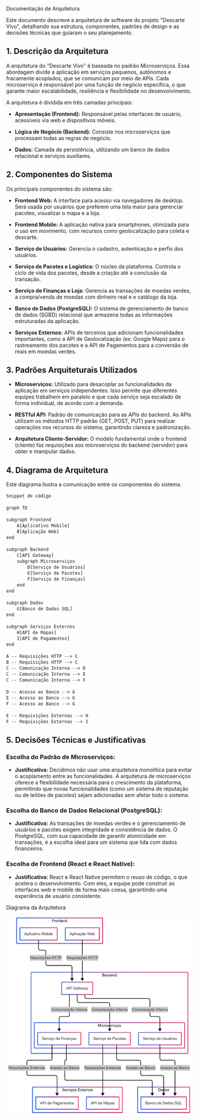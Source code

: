 Documentação de Arquitetura

Este documento descreve a arquitetura de software do projeto "Descarte Vivo", detalhando sua estrutura, componentes, padrões de design e as decisões técnicas que guiaram o seu planejamento.

## 1. Descrição da Arquitetura

A arquitetura do "Descarte Vivo" é baseada no padrão Microserviços. Essa abordagem divide a aplicação em serviços pequenos, autônomos e fracamente acoplados, que se comunicam por meio de APIs. Cada microserviço é responsável por uma função de negócio específica, o que garante maior escalabilidade, resiliência e flexibilidade no desenvolvimento.

A arquitetura é dividida em três camadas principais:

- **Apresentação (Frontend):** Responsável pelas interfaces de usuário, acessíveis via web e dispositivos móveis.

- **Lógica de Negócio (Backend):** Consiste nos microserviços que processam todas as regras de negócio.

- **Dados:** Camada de persistência, utilizando um banco de dados relacional e serviços auxiliares.

## 2. Componentes do Sistema

Os principais componentes do sistema são:

- **Frontend Web:** A interface para acesso via navegadores de desktop. Será usada por usuários que preferem uma tela maior para gerenciar pacotes, visualizar o mapa e a loja.

- **Frontend Mobile:** A aplicação nativa para smartphones, otimizada para o uso em movimento, com recursos como geolocalização para coleta e descarte.

- **Serviço de Usuários:** Gerencia o cadastro, autenticação e perfis dos usuários.

- **Serviço de Pacotes e Logística:** O núcleo da plataforma. Controla o ciclo de vida dos pacotes, desde a criação até a conclusão da transação.

- **Serviço de Finanças e Loja:** Gerencia as transações de moedas verdes, a compra/venda de moedas com dinheiro real e o catálogo da loja.

- **Banco de Dados (PostgreSQL):** O sistema de gerenciamento de banco de dados (SGBD) relacional que armazena todas as informações estruturadas da aplicação.

- **Serviços Externos:** APIs de terceiros que adicionam funcionalidades importantes, como a API de Geolocalização (ex: Google Maps) para o rastreamento dos pacotes e a API de Pagamentos para a conversão de reais em moedas verdes.

## 3. Padrões Arquiteturais Utilizados

- **Microserviços:** Utilizado para desacoplar as funcionalidades da aplicação em serviços independentes. Isso permite que diferentes equipes trabalhem em paralelo e que cada serviço seja escalado de forma individual, de acordo com a demanda.

- **RESTful API:** Padrão de comunicação para as APIs do backend. As APIs utilizam os métodos HTTP padrão (GET, POST, PUT) para realizar operações nos recursos do sistema, garantindo clareza e padronização.

- **Arquitetura Cliente-Servidor:** O modelo fundamental onde o frontend (cliente) faz requisições aos microserviços do backend (servidor) para obter e manipular dados.

## 4. Diagrama de Arquitetura

Este diagrama ilustra a comunicação entre os componentes do sistema.


    Snippet de código

    graph TD

    subgraph Frontend
        A[Aplicativo Mobile]
        B[Aplicação Web]
    end

    subgraph Backend
        C[API Gateway]
        subgraph Microserviços
            D[Serviço de Usuários]
            E[Serviço de Pacotes]
            F[Serviço de Finanças]
        end
    end

    subgraph Dados
        G[Banco de Dados SQL]
    end

    subgraph Serviços Externos
        H[API de Mapas]
        I[API de Pagamentos]
    end

    A -- Requisições HTTP --> C
    B -- Requisições HTTP --> C
    C -- Comunicação Interna --> D
    C -- Comunicação Interna --> E
    C -- Comunicação Interna --> F

    D -- Acesso ao Banco --> G
    E -- Acesso ao Banco --> G
    F -- Acesso ao Banco --> G
    
    E -- Requisições Externas --> H
    F -- Requisições Externas --> I

## 5. Decisões Técnicas e Justificativas

### Escolha do Padrão de Microserviços:

- **Justificativa:** Decidimos não usar uma arquitetura monolítica para evitar o acoplamento entre as funcionalidades. A arquitetura de microserviços oferece a flexibilidade necessária para o crescimento da plataforma, permitindo que novas funcionalidades (como um sistema de reputação ou de leilões de pacotes) sejam adicionadas sem afetar todo o sistema.

### Escolha do Banco de Dados Relacional (PostgreSQL):

- **Justificativa:** As transações de moedas verdes e o gerenciamento de usuários e pacotes exigem integridade e consistência de dados. O PostgreSQL, com sua capacidade de garantir atomicidade em transações, é a escolha ideal para um sistema que lida com dados financeiros.

### Escolha de Frontend (React e React Native):

- **Justificativa:** React e React Native permitem o reuso de código, o que acelera o desenvolvimento. Com eles, a equipe pode construir as interfaces web e mobile de forma mais coesa, garantindo uma experiência de usuário consistente.

Diagrama da Arquitetura

![Diagrama ER](diagrama-arquitetura.png)